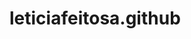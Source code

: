 # leticiafeitosa.github
<!DOCTYPE html>
<html lang=''pt-BR''>
<head>
<meta charset='' utf-8''>
<meta name=''viewpot''
content=''width-devide-width,initial-scale=1.0'>
<title>MEU PROJETO</title>
</head> 
</html>
